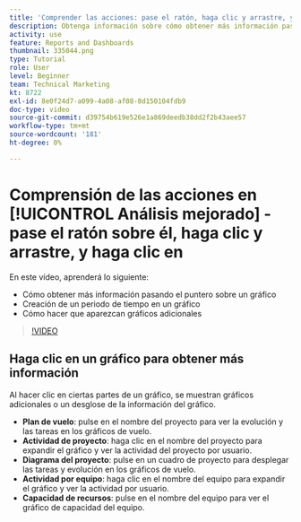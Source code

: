 ```yaml
---
title: 'Comprender las acciones: pase el ratón, haga clic y arrastre, y haga clic en.'
description: Obtenga información sobre cómo obtener más información pasando el puntero sobre un gráfico, crear un periodo de tiempo en un gráfico y cómo hacer que aparezcan gráficos adicionales, todo en [!UICONTROL Análisis mejorado].
activity: use
feature: Reports and Dashboards
thumbnail: 335044.png
type: Tutorial
role: User
level: Beginner
team: Technical Marketing
kt: 8722
exl-id: 8e0f24d7-a099-4a08-af08-8d150104fdb9
doc-type: video
source-git-commit: d39754b619e526e1a869deedb38dd2f2b43aee57
workflow-type: tm+mt
source-wordcount: '181'
ht-degree: 0%

---
```


# Comprensión de las acciones en [!UICONTROL Análisis mejorado] - pase el ratón sobre él, haga clic y arrastre, y haga clic en

En este vídeo, aprenderá lo siguiente:

* Cómo obtener más información pasando el puntero sobre un gráfico
* Creación de un periodo de tiempo en un gráfico
* Cómo hacer que aparezcan gráficos adicionales

>[!VIDEO](https://video.tv.adobe.com/v/335044/?quality=12)

## Haga clic en un gráfico para obtener más información

Al hacer clic en ciertas partes de un gráfico, se muestran gráficos adicionales o un desglose de la información del gráfico.

* **Plan de vuelo**: pulse en el nombre del proyecto para ver la evolución y las tareas en los gráficos de vuelo.
* **Actividad de proyecto**: haga clic en el nombre del proyecto para expandir el gráfico y ver la actividad del proyecto por usuario.
* **Diagrama del proyecto**: pulse en un cuadro de proyecto para desplegar las tareas y evolución en los gráficos de vuelo.
* **Actividad por equipo**: haga clic en el nombre del equipo para expandir el gráfico y ver la actividad por usuario.
* **Capacidad de recursos**: pulse en el nombre del equipo para ver el gráfico de capacidad del equipo.
